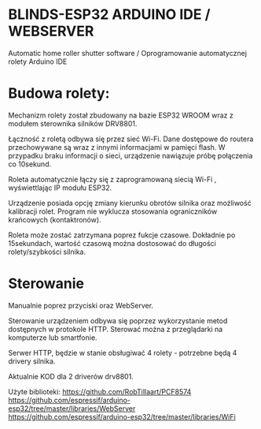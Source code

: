 # BLINDS-ESP32 ARDUINO IDE / WEBSERVER
Automatic home roller shutter software / Oprogramowanie automatycznej rolety Arduino IDE

# Budowa rolety:
Mechanizm rolety został zbudowany na bazie ESP32 WROOM wraz z modułem sterownika silników DRV8801.

Łączność z roletą odbywa się przez sieć Wi-Fi. Dane dostępowe do routera przechowywane są wraz z innymi informacjami w pamięci flash. W przypadku braku informacji o sieci, urządzenie nawiązuje próbę połączenia co 10sekund.

Roleta automatycznie łączy się z zaprogramowaną siecią Wi-Fi , wyświettlając IP modułu ESP32.


Urządzenie posiada opcję zmiany kierunku obrotów silnika oraz możliwość kalibracji rolet. Program nie wyklucza stosowania ograniczników krańcowych (kontaktronów).

Roleta może zostać zatrzymana poprez fukcje czasowe. Dokładnie po 15sekundach, wartość czasową można dostosować do długości rolety/szybkości silnika.

# Sterowanie

Manualnie poprez przyciski oraz WebServer.

Sterowanie urządzeniem odbywa się poprzez wykorzystanie metod dostępnych w protokole HTTP. Sterować można z przeglądarki na komputerze lub smartfonie.

Serwer HTTP, będzie w stanie obsługiwać 4 rolety - potrzebne będą 4 drivery silnika.

Aktualnie KOD dla 2 driverów drv8801.

Użyte biblioteki:
https://github.com/RobTillaart/PCF8574
https://github.com/espressif/arduino-esp32/tree/master/libraries/WebServer
https://github.com/espressif/arduino-esp32/tree/master/libraries/WiFi
